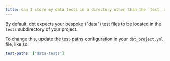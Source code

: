 ```yaml
---
title: Can I store my data tests in a directory other than the `test` directory in my project?
---
```

By default, dbt expects your bespoke ("data") test files to be located in the `tests` subdirectory of your project.

To change this, update the [test-paths](reference/project-configs/test-paths.md) configuration in your `dbt_project.yml`
file, like so:

<File name='dbt_project.yml'>

```yml
test-paths: ["data-tests"]
```

</File>
